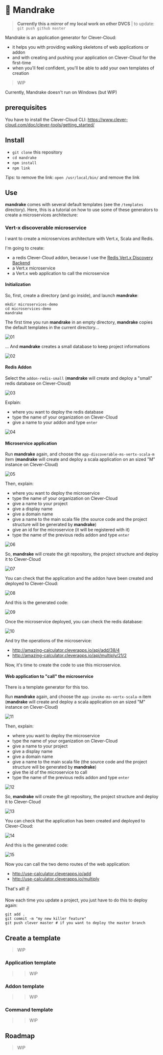 # :tophat: Mandrake

> **Currently this a mirror of my local work on other DVCS** | to update: `git push github master`

Mandrake is an application generator for Clever-Cloud:

- it helps you with providing walking skeletons of web applications or addon
- and with creating and pushing your application on Clever-Cloud for the first-time
- when you'll feel confident, you'll be able to add your own templates of creation

> WIP

Currently, Mandrake doesn't run on Windows (but WIP)

## prerequisites

You have to install the Clever-Cloud CLI: https://www.clever-cloud.com/doc/clever-tools/getting_started/

## Install

- `git clone` this repository
- `cd mandrake`
- `npm install`
- `npm link`

*Tips*: to remove the link: `open /usr/local/bin/` and remove the link

## Use

**mandrake** comes with several default templates (see the `/templates` directory). Here, this is a tutorial on how to use some of these generators to create a microservices architecture:

### Vert-x discoverable microservice

I want to create a microservices architecture with Vert.x, Scala and Redis.

I'm going to create:

- a redis Clever-Cloud addon, because I use the [Redis Vert.x Discovery Backend](http://vertx.io/docs/vertx-service-discovery-backend-redis/java/)
- a Vert.x microservice
- a Vert.x web application to call the microservice

#### Initialization

So, first, create a directory (and go inside), and launch **mandrake**:

```shell
mkdir microservices-demo
cd microservices-demo
mandrake
```

The first time you run **mandrake** in an empty directory, **mandrake** copies the default templates in the current directory...

![01](documentation/01.png)

... And **mandrake** creates a small database to keep project informations

![02](documentation/02.png)

#### Redis Addon

Select the `addon-redis-small` (**mandrake** will create and deploy a "small" redis database on Clever-Cloud)

![03](documentation/03.png)

Explain:
- where you want to deploy the redis database
- type the name of your organization on Clever-Cloud
- give a name to your addon and type `enter`

![04](documentation/04.png)

#### Microservice application

Run **mandrake** again, and choose the `app-discoverable-ms-vertx-scala-m` item (**mandrake** will create and deploy a scala application on an sized "M" instance on Clever-Cloud)

![05](documentation/05.png)

Then, explain:
- where you want to deploy the microservice
- type the name of your organization on Clever-Cloud
- give a name to your project
- give a display name
- give a domain name
- give a name to the main scala file (the source code and the project structure will be generated by **mandrake**)
- give an id for the microservice (it will be registered with it)
- type the name of the previous redis addon and type `enter`

![06](documentation/06.png)

So, **mandrake** will create the git repository, the project structure and deploy it to Clever-Cloud

![07](documentation/07.png)

You can check that the application and the addon have been created and deployed to Clever-Cloud:

![08](documentation/08.png)

And this is the generated code:

![09](documentation/09.png)

Once the microservice deployed, you can check the redis database:

![10](documentation/10.png)

And try the operations of the microservice:

- http://amazing-calculator.cleverapps.io/api/add/38/4
- http://amazing-calculator.cleverapps.io/api/multiply/21/2

Now, it's time to create the code to use this microservice.

#### Web application to "call" the microservice

There is a template generator for this too.

Run **mandrake** again, and choose the `app-invoke-ms-vertx-scala-m` item (**mandrake** will create and deploy a scala application on an sized "M" instance on Clever-Cloud)

![11](documentation/11.png)

Then, explain:
- where you want to deploy the microservice
- type the name of your organization on Clever-Cloud
- give a name to your project
- give a display name
- give a domain name
- give a name to the main scala file (the source code and the project structure will be generated by **mandrake**)
- give the id of the microservice to call
- type the name of the previous redis addon and type `enter`

![12](documentation/12.png)

So, **mandrake** will create the git repository, the project structure and deploy it to Clever-Cloud

![13](documentation/13.png)

You can check that the application has been created and deployed to Clever-Cloud:

![14](documentation/14.png)

And this is the generated code:

![15](documentation/15.png)

Now you can call the two demo routes of the web application:

- http://use-calculator.cleverapps.io/add
- http://use-calculator.cleverapps.io/multiply

That's all! :v:

Now each time you update a project, you just have to do this to deploy again:

```shell
git add .
git commit -m "my new killer feature"
git push clever master # if you want to deploy the master branch
```


## Create a template

> WIP

### Application template

>> WIP

### Addon template

>> WIP

### Command template

>> WIP

## Roadmap

> WIP
